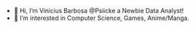 - 👋 Hi, I’m Vinicius Barbosa @Psiicke a Newbie Data Analyst!
- 👀 I’m interested in Computer Science, Games, Anime/Manga.

<!---
Psiicke/Psiicke is a ✨ special ✨ repository because its `README.md` (this file) appears on your GitHub profile.
You can click the Preview link to take a look at your changes.
--->
